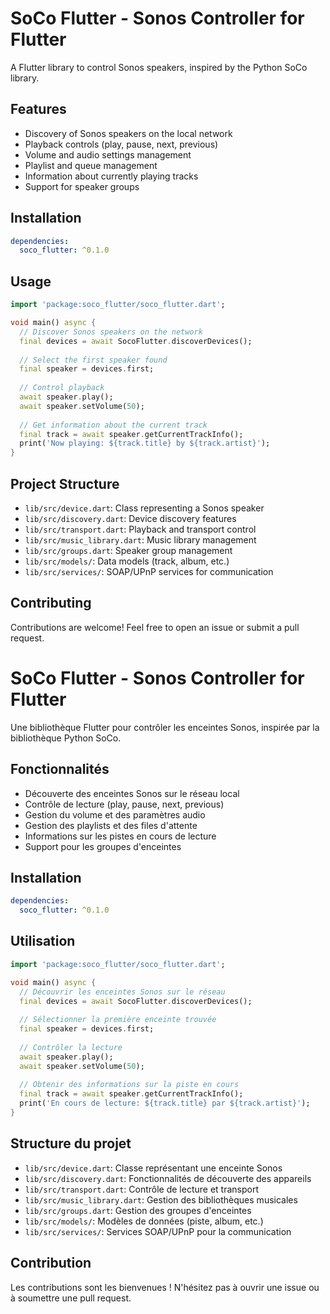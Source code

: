 # SoCo Flutter - Sonos Controller for Flutter

A Flutter library to control Sonos speakers, inspired by the Python SoCo library.

## Features

- Discovery of Sonos speakers on the local network
- Playback controls (play, pause, next, previous)
- Volume and audio settings management
- Playlist and queue management
- Information about currently playing tracks
- Support for speaker groups

## Installation

```yaml
dependencies:
  soco_flutter: ^0.1.0
```

## Usage

```dart
import 'package:soco_flutter/soco_flutter.dart';

void main() async {
  // Discover Sonos speakers on the network
  final devices = await SocoFlutter.discoverDevices();
  
  // Select the first speaker found
  final speaker = devices.first;
  
  // Control playback
  await speaker.play();
  await speaker.setVolume(50);
  
  // Get information about the current track
  final track = await speaker.getCurrentTrackInfo();
  print('Now playing: ${track.title} by ${track.artist}');
}
```

## Project Structure

- `lib/src/device.dart`: Class representing a Sonos speaker
- `lib/src/discovery.dart`: Device discovery features
- `lib/src/transport.dart`: Playback and transport control
- `lib/src/music_library.dart`: Music library management
- `lib/src/groups.dart`: Speaker group management
- `lib/src/models/`: Data models (track, album, etc.)
- `lib/src/services/`: SOAP/UPnP services for communication

## Contributing

Contributions are welcome! Feel free to open an issue or submit a pull request.

# SoCo Flutter - Sonos Controller for Flutter

Une bibliothèque Flutter pour contrôler les enceintes Sonos, inspirée par la bibliothèque Python SoCo.

## Fonctionnalités

- Découverte des enceintes Sonos sur le réseau local
- Contrôle de lecture (play, pause, next, previous)
- Gestion du volume et des paramètres audio
- Gestion des playlists et des files d'attente
- Informations sur les pistes en cours de lecture
- Support pour les groupes d'enceintes

## Installation

```yaml
dependencies:
  soco_flutter: ^0.1.0
```

## Utilisation

```dart
import 'package:soco_flutter/soco_flutter.dart';

void main() async {
  // Découvrir les enceintes Sonos sur le réseau
  final devices = await SocoFlutter.discoverDevices();
  
  // Sélectionner la première enceinte trouvée
  final speaker = devices.first;
  
  // Contrôler la lecture
  await speaker.play();
  await speaker.setVolume(50);
  
  // Obtenir des informations sur la piste en cours
  final track = await speaker.getCurrentTrackInfo();
  print('En cours de lecture: ${track.title} par ${track.artist}');
}
```

## Structure du projet

- `lib/src/device.dart`: Classe représentant une enceinte Sonos
- `lib/src/discovery.dart`: Fonctionnalités de découverte des appareils
- `lib/src/transport.dart`: Contrôle de lecture et transport
- `lib/src/music_library.dart`: Gestion des bibliothèques musicales
- `lib/src/groups.dart`: Gestion des groupes d'enceintes
- `lib/src/models/`: Modèles de données (piste, album, etc.)
- `lib/src/services/`: Services SOAP/UPnP pour la communication

## Contribution

Les contributions sont les bienvenues ! N'hésitez pas à ouvrir une issue ou à soumettre une pull request.



